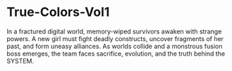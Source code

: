 # True-Colors-Vol1
In a fractured digital world, memory-wiped survivors awaken with strange powers. A new girl must fight deadly constructs, uncover fragments of her past, and form uneasy alliances. As worlds collide and a monstrous fusion boss emerges, the team faces sacrifice, evolution, and the truth behind the SYSTEM.
